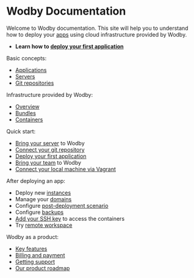 # Wodby Documentation

Welcome to Wodby documentation. This site will help you to understand how to deploy your [apps](/apps/README.md) using cloud infrastructure provided by Wodby. 

* **Learn how to [deploy your first application](apps/deploy.md)**

Basic concepts:

* [Applications](apps/README.md) 
* [Servers](servers/README.md) 
* [Git repositories](git/README.md)

Infrastructure provided by Wodby:

* [Overview](infrastructure/README.md) 
* [Bundles](infrastructure/bundles/README.md)
* [Containers](infrastructure/containers/README.md) 

Quick start:

* [Bring your server](servers/connecting-server/README.md) to Wodby
* [Connect your git repository](git/connecting-git/README.md)
* [Deploy your first application](apps/deploy.md)
* [Bring your team](team/README.md) to Wodby
* [Connect your local machine via Vagrant](vagrant/README.md)

After deploying an app:

* Deploy new [instances](apps/instances.md)
* Manage your [domains](apps/domains.md)
* Configure [post-deployment scenario](deployment/post-deployment-scripts.md)
* Configure [backups](apps/backups.md)
* [Add your SSH key](keys/README.md) to access the containers
* Try [remote workspace](apps/remote-workspace/README.md) 

Wodby as a product: 

* [Key features](product/features.md)
* [Billing and payment](product/billing-payment.md)
* [Getting support](product/support.md)
* [Our product roadmap](product/roadmap.md)
